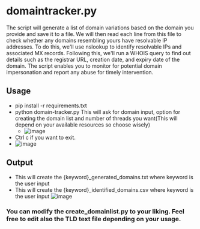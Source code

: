 # domaintracker.py
The script will generate a list of domain variations based on the domain you provide and save it to a file. We will then read each line from this file to check whether any domains resembling yours have resolvable IP addresses. To do this, we'll use nslookup to identify resolvable IPs and associated MX records. Following this, we'll run a WHOIS query to find out details such as the registrar URL, creation date, and expiry date of the domain. The script enables you to monitor for potential domain impersonation and report any abuse for timely intervention.

## Usage
- pip install -r requirements.txt
- python domain-tracker.py
  This will ask for domain input, option for creating the domain list and  number of threads you want(This will depend on your available resources so choose wisely)
  - ![image](https://github.com/romarroca/domaintracker/assets/87074019/2a4c3449-72bf-4cf4-8d77-95baa74f1c27)
- Ctrl c if you want to exit.
- ![image](https://github.com/romarroca/domaintracker/assets/87074019/93cbc0bf-8c4c-4c72-b8f9-15cf62a58fcb)

## Output
- This will create the {keyword}_generated_domains.txt where keyword is the user input
- This will create the {keyword}_identified_domains.csv where keyword is the user input
  ![image](https://github.com/romarroca/domaintracker/assets/87074019/4c5d2e2f-d293-4dd8-8c2e-30580b7c3531)

### You can modify the create_domainlist.py to your liking. Feel free to edit also the TLD text file depending on your usage.
  
